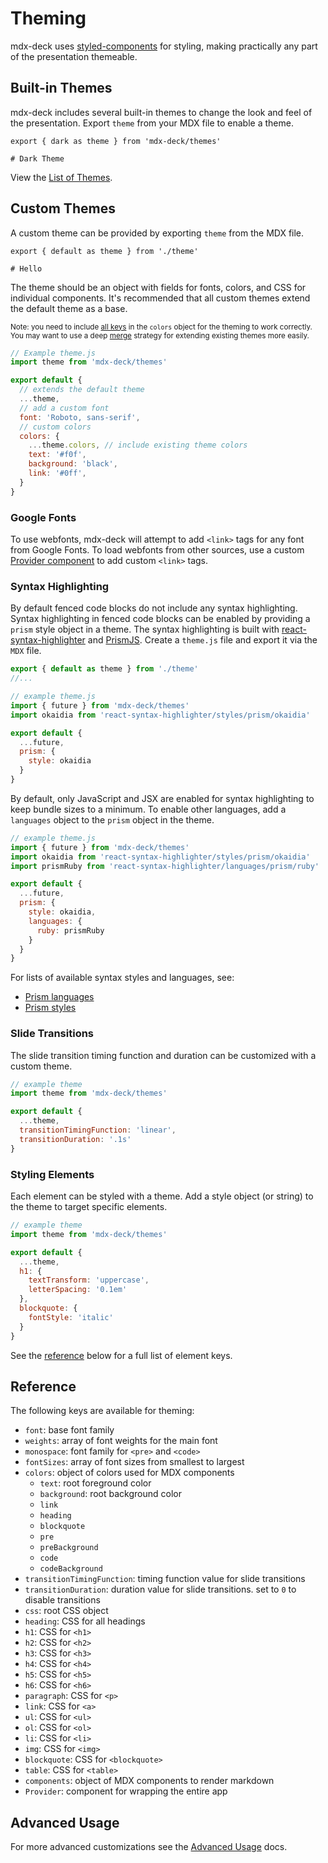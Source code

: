 
# Theming

mdx-deck uses [styled-components][] for styling, making practically any part of the presentation themeable.

## Built-in Themes

mdx-deck includes several built-in themes to change the look and feel of the presentation.
Export `theme` from your MDX file to enable a theme.

```mdx
export { dark as theme } from 'mdx-deck/themes'

# Dark Theme
```

View the [List of Themes](themes.md).

## Custom Themes

A custom theme can be provided by exporting `theme` from the MDX file.

```mdx
export { default as theme } from './theme'

# Hello
```

The theme should be an object with fields for fonts, colors, and CSS for individual components.
It's recommended that all custom themes extend the default theme as a base.

<small>Note: you need to include [all keys](#reference) in the `colors` object for the theming to work correctly. You may want to use a deep [merge](https://www.npmjs.com/search?q=merge) strategy for extending existing themes more easily.</small>

```js
// Example theme.js
import theme from 'mdx-deck/themes'

export default {
  // extends the default theme
  ...theme,
  // add a custom font
  font: 'Roboto, sans-serif',
  // custom colors
  colors: {
    ...theme.colors, // include existing theme colors
    text: '#f0f',
    background: 'black',
    link: '#0ff',
  }
}
```

### Google Fonts

To use webfonts, mdx-deck will attempt to add `<link>` tags for any font from Google Fonts.
To load webfonts from other sources, use a custom [Provider component](advanced.md#custom-provider-component) to add custom `<link>` tags.

### Syntax Highlighting

By default fenced code blocks do not include any syntax highlighting.
Syntax highlighting in fenced code blocks can be enabled by providing a `prism` style object in a theme.
The syntax highlighting is built with [react-syntax-highlighter][] and [PrismJS][].
Create a `theme.js` file and export it via the `MDX` file.

```js
export { default as theme } from './theme'
//...
```

```js
// example theme.js
import { future } from 'mdx-deck/themes'
import okaidia from 'react-syntax-highlighter/styles/prism/okaidia'

export default {
  ...future,
  prism: {
    style: okaidia
  }
}
```

By default, only JavaScript and JSX are enabled for syntax highlighting to keep bundle sizes to a minimum.
To enable other languages, add a `languages` object to the `prism` object in the theme.

```js
// example theme.js
import { future } from 'mdx-deck/themes'
import okaidia from 'react-syntax-highlighter/styles/prism/okaidia'
import prismRuby from 'react-syntax-highlighter/languages/prism/ruby'

export default {
  ...future,
  prism: {
    style: okaidia,
    languages: {
      ruby: prismRuby
    }
  }
}
```

For lists of available syntax styles and languages, see:

- [Prism languages](https://github.com/conorhastings/react-syntax-highlighter/blob/master/AVAILABLE_LANGUAGES_PRISM.MD)
- [Prism styles](https://github.com/conorhastings/react-syntax-highlighter/blob/master/AVAILABLE_STYLES_PRISM.MD)

[PrismJS]: https://github.com/PrismJS/prism
[react-syntax-highlighter]: https://github.com/conorhastings/react-syntax-highlighter

### Slide Transitions

The slide transition timing function and duration can be customized with a custom theme.

```js
// example theme
import theme from 'mdx-deck/themes'

export default {
  ...theme,
  transitionTimingFunction: 'linear',
  transitionDuration: '.1s'
}
```

### Styling Elements

Each element can be styled with a theme. Add a style object (or string) to the theme to target specific elements.

```js
// example theme
import theme from 'mdx-deck/themes'

export default {
  ...theme,
  h1: {
    textTransform: 'uppercase',
    letterSpacing: '0.1em'
  },
  blockquote: {
    fontStyle: 'italic'
  }
}
```

See the [reference](#reference) below for a full list of element keys.


## Reference

The following keys are available for theming:

- `font`: base font family
- `weights`: array of font weights for the main font
- `monospace`: font family for `<pre>` and `<code>`
- `fontSizes`: array of font sizes from smallest to largest
- `colors`: object of colors used for MDX components
  - `text`: root foreground color
  - `background`: root background color
  - `link`
  - `heading`
  - `blockquote`
  - `pre`
  - `preBackground`
  - `code`
  - `codeBackground`
- `transitionTimingFunction`: timing function value for slide transitions
- `transitionDuration`: duration value for slide transitions. set to `0` to disable transitions
- `css`: root CSS object
- `heading`: CSS for all headings
- `h1`: CSS for `<h1>`
- `h2`: CSS for `<h2>`
- `h3`: CSS for `<h3>`
- `h4`: CSS for `<h4>`
- `h5`: CSS for `<h5>`
- `h6`: CSS for `<h6>`
- `paragraph`: CSS for `<p>`
- `link`: CSS for `<a>`
- `ul`: CSS for `<ul>`
- `ol`: CSS for `<ol>`
- `li`: CSS for `<li>`
- `img`: CSS for `<img>`
- `blockquote`: CSS for `<blockquote>`
- `table`: CSS for `<table>`
- `components`: object of MDX components to render markdown
- `Provider`: component for wrapping the entire app

## Advanced Usage

For more advanced customizations see the [Advanced Usage](advanced.md) docs.

[styled-components]: https://github.com/styled-components/styled-components
[MDX]: https://github.com/mdx-js/mdx
